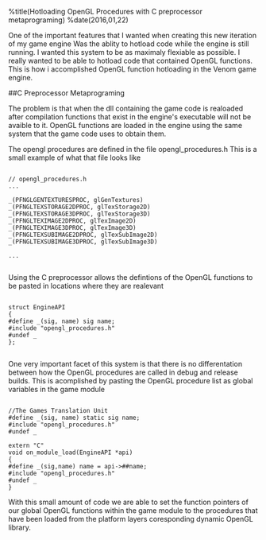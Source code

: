 %title(Hotloading OpenGL Procedures with C preprocessor metaprograming)
%date(2016,01,22)

One of the important features that I wanted when creating this new iteration of my game engine
Was the ablity to hotload code while the engine is still running.  I wanted this system to be as maximaly flexiable
as possible.  I really wanted to be able to hotload code that contained OpenGL functions.  This is how i accomplished
OpenGL function hotloading in the Venom game engine.

##C Preprocessor Metaprograming

The problem is that when the dll containing the game code is realoaded after compilation functions that
exist in the engine's executable will not be avaible to it.  OpenGL functions are loaded in the engine
using the same system that the game code uses to obtain them.

The opengl procedures are defined in the file opengl_procedures.h
This is a small example of what that file looks like

```

// opengl_procedures.h
...

_(PFNGLGENTEXTURESPROC, glGenTextures)
_(PFNGLTEXSTORAGE2DPROC, glTexStorage2D)
_(PFNGLTEXSTORAGE3DPROC, glTexStorage3D)
_(PFNGLTEXIMAGE2DPROC, glTexImage2D)
_(PFNGLTEXIMAGE3DPROC, glTexImage3D)
_(PFNGLTEXSUBIMAGE2DPROC, glTexSubImage2D)
_(PFNGLTEXSUBIMAGE3DPROC, glTexSubImage3D)

...


```

Using the C preprocessor allows the defintions of the OpenGL functions to be pasted in locations where
they are realevant

```

struct EngineAPI
{
#define _(sig, name) sig name;
#include "opengl_procedures.h"
#undef _
};


```

One very important facet of this system is that there is no differentation between how the
OpenGL procedures are called in debug and release builds.  This is acomplished by pasting the OpenGL
procedure list as global variables in the game module

```

//The Games Translation Unit
#define _(sig, name) static sig name;
#include "opengl_procedures.h"
#undef _

extern "C"
void on_module_load(EngineAPI *api)
{
#define _(sig,name) name = api->##name;
#include "opengl_procedures.h"
#undef _
}

```

With this small amount of code we are able to set the function pointers of our global OpenGL functions
within the game module to the procedures that have been loaded from the platform layers coresponding dynamic
OpenGL library.
